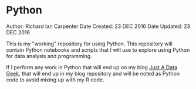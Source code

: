# Python

Author: Richard Ian Carpenter
Date Created: 23 DEC 2016
Date Updated: 23 DEC 2016

This is my "working" repository for using Python.  This repository will contain Python notebooks and scripts that I will use to explore using Python for data analysis and programming.

If I perform any work in Python that will end up on my blog [Just A Data Geek](https://justadatageek.blogspot.com/), that will end up in my blog repository and will be noted as Python code to avoid mixing up with my R code.
